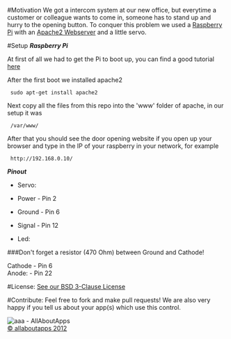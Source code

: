 #Motivation
We got a intercom system at our new office, but everytime a customer or colleague wants to come in, someone has to stand up and hurry to the opening button. To conquer this problem we used a [Raspberry Pi](http://www.raspberrypi.org/) with an [Apache2 Webserver](http://httpd.apache.org/) and a little servo.

#Setup
***Raspberry Pi***  

At first of all we had to get the Pi to boot up, you can find a good tutorial [here](http://elinux.org/RPi_Easy_SD_Card_Setup/)

After the first boot we installed apache2  

     sudo apt-get install apache2

Next copy all the files from this repo into the 'www' folder of apache, in our setup it was  

     /var/www/

After that you should see the door opening website if you open up your browser and type in the IP of your raspberry in your network, for example  

     http://192.168.0.10/

***Pinout***  

* Servo:  

 * Power - Pin 2
 * Ground - Pin 6
 * Signal - Pin 12

* Led:  

###Don't forget a resistor (470 Ohm) between Ground and Cathode!  

Cathode - Pin 6  
Anode: - Pin 22  


#License:
[See our BSD 3-Clause License](https://github.com/allaboutapps/A3GridTableView/blob/master/LICENSE.txt)

#Contribute:
Feel free to fork and make pull requests! We are also very happy if you tell us about your app(s) which use this control.  


![aaa - AllAboutApps](https://dl.dropbox.com/u/9934540/aaa/aaaLogo.png "aaa - AllAboutApps")  
[© allaboutapps 2012](http://www.allaboutapps.at)
